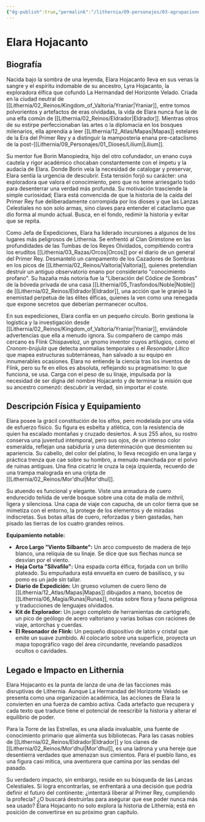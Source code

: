 ```yaml
---
{"dg-publish":true,"permalink":"/lithernia/09-personajes/03-agrupaciones/la-hermandad-del-horizonte-velado/elara-hojacanto/","tags":["[lithernia","personajes","gremio","elfa","exploradora","Eldrador"]}
---
```


# Elara Hojacanto

## Biografía

Nacida bajo la sombra de una leyenda, Elara Hojacanto lleva en sus venas la sangre y el espíritu indomable de su ancestro, Lyra Hojacanto, la exploradora élfica que cofundó La Hermandad del Horizonte Velado. Criada en la ciudad neutral de [[Lithernia/02_Reinos/Kingdom_of_Valtoria/Yraniar\|Yraniar]], entre tomos polvorientos y artefactos de eras olvidadas, la vida de Elara nunca fue la de una elfa común de [[Lithernia/02_Reinos/Eldrador\|Eldrador]]. Mientras otros de su estirpe perfeccionaban las artes o la diplomacia en los bosques milenarios, ella aprendía a leer [[Lithernia/12_Atlas/Mapas\|Mapas]] estelares de la Era del Primer Rey y a distinguir la mampostería enana pre-cataclismo de la post-[[Lithernia/09_Personajes/01_Dioses/Lilium\|Lilium]].

Su mentor fue Borin Manopiedra, hijo del otro cofundador, un enano cuya cautela y rigor académico chocaban constantemente con el ímpetu y la audacia de Elara. Donde Borin veía la necesidad de catalogar y preservar, Elara sentía la urgencia de descubrir. Esta tensión forjó su carácter: una exploradora que valora el conocimiento, pero que no teme arriesgarlo todo para desenterrar una verdad más profunda. Su motivación trasciende la simple curiosidad; Elara está convencida de que la historia de la caída del Primer Rey fue deliberadamente corrompida por los dioses y que las Lanzas Celestiales no son solo armas, sino claves para entender el cataclismo que dio forma al mundo actual. Busca, en el fondo, redimir la historia y evitar que se repita.

Como Jefa de Expediciones, Elara ha liderado incursiones a algunos de los lugares más peligrosos de Lithernia. Se enfrentó al Clan Grimstone en las profundidades de las Tumbas de los Reyes Olvidados, compitiendo contra los eruditos [[Lithernia/03_Razas/Orcos\|Orcos]] por el diario de un general del Primer Rey. Desmanteló un campamento de los Cazadores de Sombras en los picos de [[Lithernia/02_Reinos/Valtoria\|Valtoria]], quienes pretendían destruir un antiguo observatorio enano por considerarlo "conocimiento profano". Su hazaña más notoria fue la "Liberación del Códice de Sombras" de la bóveda privada de una casa [[Lithernia/05_Trasfondos/Noble\|Noble]] de [[Lithernia/02_Reinos/Eldrador\|Eldrador]], una acción que le granjeó la enemistad perpetua de las élites élficas, quienes la ven como una renegada que expone secretos que deberían permanecer ocultos.

En sus expediciones, Elara confía en un pequeño círculo. Borin gestiona la logística y la investigación desde [[Lithernia/02_Reinos/Kingdom_of_Valtoria/Yraniar\|Yraniar]], enviándole advertencias que ella a menudo ignora. Su compañero de campo más cercano es Flink Chispaveloz, un gnomo inventor cuyos artilugios, como el *Cronom-brújula* que detecta anomalías temporales o el *Resonador Lítico* que mapea estructuras subterráneas, han salvado a su equipo en innumerables ocasiones. Elara no entiende la ciencia tras los inventos de Flink, pero su fe en ellos es absoluta, reflejando su pragmatismo: lo que funciona, se usa. Carga con el peso de su linaje, impulsada por la necesidad de ser digna del nombre Hojacanto y de terminar la misión que su ancestro comenzó: descubrir la verdad, sin importar el coste.

## Descripción Física y Equipamiento

Elara posee la grácil constitución de los elfos, pero modelada por una vida de esfuerzo físico. Su figura es esbelta y atlética, con la resistencia de quien ha escalado montañas y cruzado desiertos. A sus 255 años, su rostro conserva una juventud intemporal, pero sus ojos, de un intenso color esmeralda, reflejan una sabiduría y una determinación que desmienten su apariencia. Su cabello, del color del platino, lo lleva recogido en una larga y práctica trenza que cae sobre su hombro, a menudo manchada por el polvo de ruinas antiguas. Una fina cicatriz le cruza la ceja izquierda, recuerdo de una trampa malograda en una cripta de [[Lithernia/02_Reinos/Mor'dhul\|Mor'dhul]].

Su atuendo es funcional y elegante. Viste una armadura de cuero endurecido teñida de verde bosque sobre una cota de malla de mithril, ligera y silenciosa. Una capa de viaje con capucha, de un color tierra que se mimetiza con el entorno, la protege de los elementos y de miradas indiscretas. Sus botas altas de cuero, reforzadas y bien gastadas, han pisado las tierras de los cuatro grandes reinos.

**Equipamiento notable:**
*   **Arco Largo "Viento Silbante":** Un arco compuesto de madera de tejo blanco, una reliquia de su linaje. Se dice que sus flechas nunca se desvían por el viento.
*   **Hoja Corta "Silvafilo":** Una espada corta élfica, forjada con un brillo plateado. Su empuñadura está envuelta en cuero de basilisco, y su pomo es un jade sin tallar.
*   **Diario de Expedición:** Un grueso volumen de cuero lleno de [[Lithernia/12_Atlas/Mapas\|Mapas]] dibujados a mano, bocetos de [[Lithernia/06_Magia/Runas\|Runas]], notas sobre flora y fauna peligrosa y traducciones de lenguajes olvidados.
*   **Kit de Explorador:** Un juego completo de herramientas de cartógrafo, un pico de geólogo de acero valtoriano y varias bolsas con raciones de viaje, antorchas y cuerdas.
*   **El Resonador de Flink:** Un pequeño dispositivo de latón y cristal que emite un suave zumbido. Al colocarlo sobre una superficie, proyecta un mapa topográfico vago del área circundante, revelando pasadizos ocultos o cavidades.

## Legado e Impacto en Lithernia

Elara Hojacanto es la punta de lanza de una de las facciones más disruptivas de Lithernia. Aunque La Hermandad del Horizonte Velado se presenta como una organización académica, las acciones de Elara la convierten en una fuerza de cambio activa. Cada artefacto que recupera y cada texto que traduce tiene el potencial de reescribir la historia y alterar el equilibrio de poder.

Para la Torre de las Estrellas, es una aliada invaluable, una fuente de conocimiento primario que alimenta sus bibliotecas. Para las casas nobles de [[Lithernia/02_Reinos/Eldrador\|Eldrador]] y los clanes de [[Lithernia/02_Reinos/Mor'dhul\|Mor'dhul]], es una ladrona y una hereje que desentierra verdades que amenazan sus cimientos. Para el pueblo llano, es una figura casi mítica, una aventurera que camina por las sendas del pasado.

Su verdadero impacto, sin embargo, reside en su búsqueda de las Lanzas Celestiales. Si logra encontrarlas, se enfrentará a una decisión que podría definir el futuro del continente: ¿intentará liberar al Primer Rey, cumpliendo la profecía? ¿O buscará destruirlas para asegurar que ese poder nunca más sea usado? Elara Hojacanto no solo explora la historia de Lithernia; está en posición de convertirse en su próximo gran capítulo.
